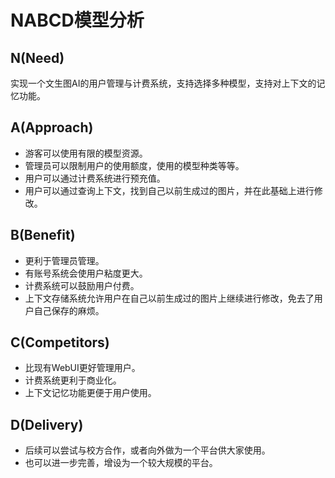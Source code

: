 # **NABCD模型分析**

## N(Need)

实现一个文生图AI的用户管理与计费系统，支持选择多种模型，支持对上下文的记忆功能。

## A(Approach)

* 游客可以使用有限的模型资源。
* 管理员可以限制用户的使用额度，使用的模型种类等等。
* 用户可以通过计费系统进行预充值。
* 用户可以通过查询上下文，找到自己以前生成过的图片，并在此基础上进行修改。

## B(Benefit)

* 更利于管理员管理。
* 有账号系统会使用户粘度更大。
* 计费系统可以鼓励用户付费。
* 上下文存储系统允许用户在自己以前生成过的图片上继续进行修改，免去了用户自己保存的麻烦。

## C(Competitors)

* 比现有WebUI更好管理用户。
* 计费系统更利于商业化。
* 上下文记忆功能更便于用户使用。

## D(Delivery)
* 后续可以尝试与校方合作，或者向外做为一个平台供大家使用。
* 也可以进一步完善，增设为一个较大规模的平台。